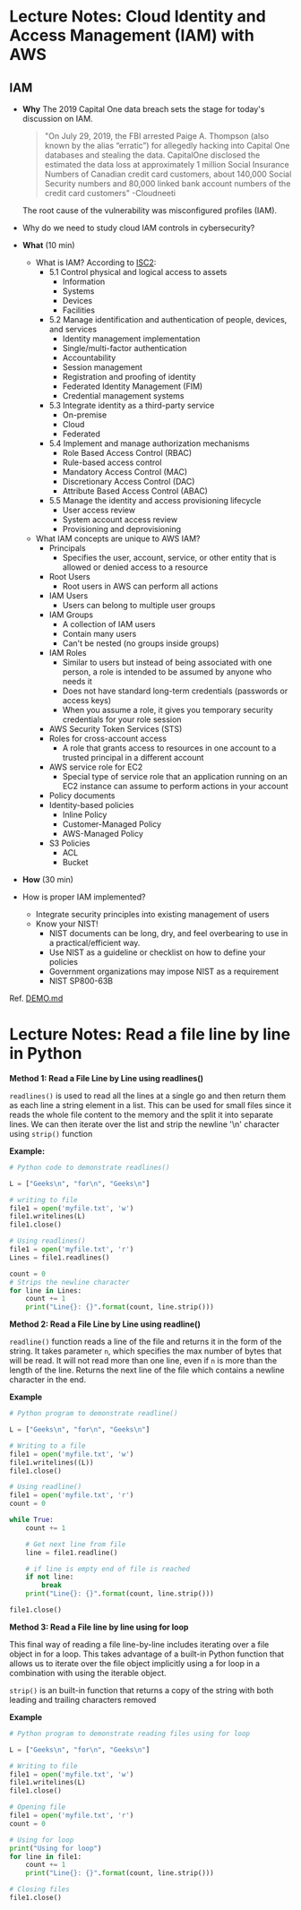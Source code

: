 # Lecture Notes: Cloud Identity and Access Management (IAM) with AWS

## IAM

- **Why**
  The 2019 Capital One data breach sets the stage for today's discussion on IAM.

  > "On July 29, 2019, the FBI arrested Paige A. Thompson (also known by the alias “erratic”) for allegedly hacking into Capital One databases and stealing the data. CapitalOne disclosed the estimated the data loss at approximately 1 million Social Insurance Numbers of Canadian credit card customers, about 140,000 Social Security numbers and 80,000 linked bank account numbers of the credit card customers" -Cloudneeti

  The root cause of the vulnerability was misconfigured profiles (IAM).

- Why do we need to study cloud IAM controls in cybersecurity?

- **What** (10 min)
  - What is IAM? According to [ISC2](https://cisspdomain.com/#domain5):
    - 5.1 Control physical and logical access to assets
      - Information
      - Systems
      - Devices
      - Facilities
    - 5.2 Manage identification and authentication of people, devices, and services
      - Identity management implementation
      - Single/multi-factor authentication
      - Accountability
      - Session management
      - Registration and proofing of identity
      - Federated Identity Management (FIM)
      - Credential management systems
    - 5.3 Integrate identity as a third-party service
      - On-premise
      - Cloud
      - Federated
    - 5.4 Implement and manage authorization mechanisms
      - Role Based Access Control (RBAC)
      - Rule-based access control
      - Mandatory Access Control (MAC)
      - Discretionary Access Control (DAC)
      - Attribute Based Access Control (ABAC)
    - 5.5 Manage the identity and access provisioning lifecycle
      - User access review
      - System account access review
      - Provisioning and deprovisioning
  - What IAM concepts are unique to AWS IAM?
    - Principals
      - Specifies the user, account, service, or other entity that is allowed or denied access to a resource
    - Root Users
      - Root users in AWS can perform all actions
    - IAM Users
      - Users can belong to multiple user groups
    - IAM Groups
      - A collection of IAM users
      - Contain many users
      - Can't be nested (no groups inside groups)
    - IAM Roles
      - Similar to users but instead of being associated with one person, a role is intended to be assumed by anyone who needs it
      - Does not have standard long-term credentials (passwords or access keys)
      - When you assume a role, it gives you temporary security credentials for your role session
    - AWS Security Token Services (STS)
    - Roles for cross-account access
      - A role that grants access to resources in one account to a trusted principal in a different account
    - AWS service role for EC2
      - Special type of service role that an application running on an EC2 instance can assume to perform actions in your account
    - Policy documents
    - Identity-based policies
      - Inline Policy
      - Customer-Managed Policy
      - AWS-Managed Policy
    - S3 Policies
      - ACL
      - Bucket

- **How** (30 min)
- How is proper IAM implemented?
  - Integrate security principles into existing management of users
  - Know your NIST!
    - NIST documents can be long, dry, and feel overbearing to use in a practical/efficient way.
    - Use NIST as a guideline or checklist on how to define your policies
    - Government organizations may impose NIST as a requirement
    - NIST SP800-63B

Ref. [DEMO.md](DEMO.md)

# Lecture Notes: Read a file line by line in Python

**Method 1: Read a File Line by Line using readlines()**

`readlines()` is used to read all the lines at a single go and then return them as each line a string element in a list. This can be used for small files since it reads the whole file content to the memory and the split it into separate lines. We can then iterate over the list and strip the newline '\n' character using `strip()` function

**Example:**

```python
# Python code to demonstrate readlines()

L = ["Geeks\n", "for\n", "Geeks\n"]

# writing to file
file1 = open('myfile.txt', 'w')
file1.writelines(L)
file1.close()

# Using readlines()
file1 = open('myfile.txt', 'r')
Lines = file1.readlines()

count = 0
# Strips the newline character
for line in Lines:
	count += 1
	print("Line{}: {}".format(count, line.strip()))
```

**Method 2: Read a File Line by Line using readline()**

`readline()` function reads a line of the file and returns it in the form of the string. It takes parameter `n`, which specifies the max number of bytes that will be read. It will not read more than one line, even if `n` is more than the length of the line. Returns the next line of the file which contains a newline character in the end.

**Example**

```python
# Python program to demonstrate readline()

L = ["Geeks\n", "for\n", "Geeks\n"]

# Writing to a file
file1 = open('myfile.txt', 'w')
file1.writelines((L))
file1.close()

# Using readline()
file1 = open('myfile.txt', 'r')
count = 0

while True:
	count += 1

	# Get next line from file
	line = file1.readline()

	# if line is empty end of file is reached
	if not line:
		break
	print("Line{}: {}".format(count, line.strip()))

file1.close()
```

**Method 3: Read a File line by line using for loop**

This final way of reading a file line-by-line includes iterating over a file object in for a loop. This takes advantage of a built-in Python function that allows us to iterate over the file object implicitly using a for loop in a combination with using the iterable object.

`strip()` is an built-in function that returns a copy of the string with both leading and trailing characters removed

**Example**

```python
# Python program to demonstrate reading files using for loop

L = ["Geeks\n", "for\n", "Geeks\n"]

# Writing to file
file1 = open('myfile.txt', 'w')
file1.writelines(L)
file1.close()

# Opening file
file1 = open('myfile.txt', 'r')
count = 0

# Using for loop
print("Using for loop")
for line in file1:
	count += 1
	print("Line{}: {}".format(count, line.strip()))

# Closing files
file1.close()
```
